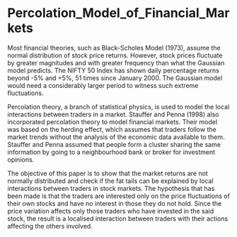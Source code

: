 # Percolation_Model_of_Financial_Markets

Most financial theories, such as Black-Scholes Model (1973), assume the 
normal distribution of stock price returns. However, stock prices fluctuate 
by greater magnitudes and with greater frequency than what the Gaussian 
model predicts. The NIFTY 50 Index has shown daily percentage returns 
beyond -5% and +5%, 51 times since January 2000. The Gaussian model 
would need a considerably larger period to witness such extreme 
fluctuations.

Percolation theory, a branch of statistical physics, is used to model the local 
interactions between traders in a market. Stauffer and Penna (1998) also 
incorporated percolation theory to model financial markets. Their model 
was based on the herding effect, which assumes that traders follow the 
market trends without the analysis of the economic data available to them. 
Stauffer and Penna assumed that people form a cluster sharing the same 
information by going to a neighbourhood bank or broker for investment 
opinions. 

The objective of this paper is to show that the market returns are not 
normally distributed and check if the fat tails can be explained by local 
interactions between traders in stock markets. The hypothesis that has 
been made is that the traders are interested only on the price fluctuations 
of their own stocks and have no interest in those they do not hold. Since the 
price variation affects only those traders who have invested in the said 
stock, the result is a localised interaction between traders with their 
actions affecting the others involved.
